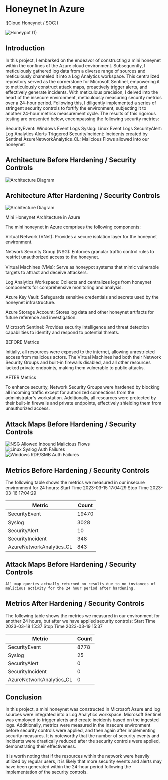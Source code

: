 # Honeynet In Azure 
![Cloud Honeynet / SOC])



![Honeypot  (1)](https://github.com/djohnson90017/Azure-Soc/assets/149316775/1f746b3e-a07d-4f39-a963-97540a19405f)

## Introduction

In this project, I embarked on the endeavor of constructing a mini honeynet within the confines of the Azure cloud environment. Subsequently, I meticulously gathered log data from a diverse range of sources and meticulously channeled it into a Log Analytics workspace. This centralized repository served as the cornerstone for Microsoft Sentinel, empowering it to meticulously construct attack maps, proactively trigger alerts, and effectively generate incidents. With meticulous precision, I delved into the heart of the insecure environment, meticulously measuring security metrics over a 24-hour period. Following this, I diligently implemented a series of stringent security controls to fortify the environment, subjecting it to another 24-hour metrics measurement cycle. The results of this rigorous testing are presented below, encompassing the following security metrics:

SecurityEvent: Windows Event Logs
Syslog: Linux Event Logs
SecurityAlert: Log Analytics Alerts Triggered
SecurityIncident: Incidents created by Sentinel
AzureNetworkAnalytics_CL: Malicious Flows allowed into our honeynet

## Architecture Before Hardening / Security Controls
![Architecture Diagram](https://i.imgur.com/aBDwnKb.jpg)

## Architecture After Hardening / Security Controls
![Architecture Diagram](https://i.imgur.com/YQNa9Pp.jpg)

Mini Honeynet Architecture in Azure

The mini honeynet in Azure comprises the following components:

Virtual Network (VNet): Provides a secure isolation layer for the honeynet environment.

Network Security Group (NSG): Enforces granular traffic control rules to restrict unauthorized access to the honeynet.

Virtual Machines (VMs): Serve as honeypot systems that mimic vulnerable targets to attract and deceive attackers.

Log Analytics Workspace: Collects and centralizes logs from honeynet components for comprehensive monitoring and analysis.

Azure Key Vault: Safeguards sensitive credentials and secrets used by the honeynet infrastructure.

Azure Storage Account: Stores log data and other honeynet artifacts for future reference and investigation.

Microsoft Sentinel: Provides security intelligence and threat detection capabilities to identify and respond to potential threats.

BEFORE Metrics

Initially, all resources were exposed to the internet, allowing unrestricted access from malicious actors. The Virtual Machines had both their Network Security Groups and built-in firewalls disabled, and all other resources lacked private endpoints, making them vulnerable to public attacks.

AFTER Metrics

To enhance security, Network Security Groups were hardened by blocking all incoming traffic except for authorized connections from the administrator's workstation. Additionally, all resources were protected by their built-in firewalls and private endpoints, effectively shielding them from unauthorized access.

## Attack Maps Before Hardening / Security Controls
![NSG Allowed Inbound Malicious Flows](https://i.imgur.com/1qvswSX.png)<br>
![Linux Syslog Auth Failures](https://i.imgur.com/G1YgZt6.png)<br>
![Windows RDP/SMB Auth Failures](https://i.imgur.com/ESr9Dlv.png)<br>

## Metrics Before Hardening / Security Controls

The following table shows the metrics we measured in our insecure environment for 24 hours:
Start Time 2023-03-15 17:04:29
Stop Time 2023-03-16 17:04:29

| Metric                   | Count
| ------------------------ | -----
| SecurityEvent            | 19470
| Syslog                   | 3028
| SecurityAlert            | 10
| SecurityIncident         | 348
| AzureNetworkAnalytics_CL | 843

## Attack Maps Before Hardening / Security Controls

```All map queries actually returned no results due to no instances of malicious activity for the 24 hour period after hardening.```

## Metrics After Hardening / Security Controls

The following table shows the metrics we measured in our environment for another 24 hours, but after we have applied security controls:
Start Time 2023-03-18 15:37
Stop Time	2023-03-19 15:37

| Metric                   | Count
| ------------------------ | -----
| SecurityEvent            | 8778
| Syslog                   | 25
| SecurityAlert            | 0
| SecurityIncident         | 0
| AzureNetworkAnalytics_CL | 0

## Conclusion

In this project, a mini honeynet was constructed in Microsoft Azure and log sources were integrated into a Log Analytics workspace. Microsoft Sentinel was employed to trigger alerts and create incidents based on the ingested logs. Additionally, metrics were measured in the insecure environment before security controls were applied, and then again after implementing security measures. It is noteworthy that the number of security events and incidents were drastically reduced after the security controls were applied, demonstrating their effectiveness.

It is worth noting that if the resources within the network were heavily utilized by regular users, it is likely that more security events and alerts may have been generated within the 24-hour period following the implementation of the security controls.

